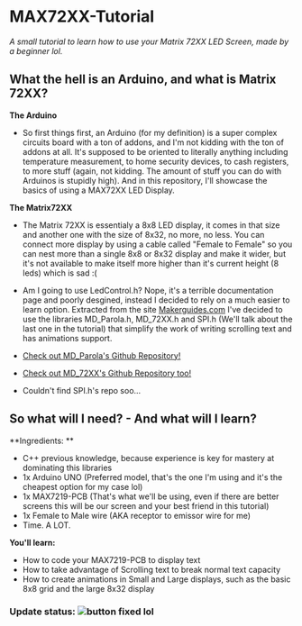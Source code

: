 # MAX72XX-Tutorial
*A small tutorial to learn how to use your Matrix 72XX LED Screen, made by a beginner lol.*

## What the hell is an Arduino, and what is Matrix 72XX?
**The Arduino**
- So first things first, an Arduino (for my definition) is a super complex circuits board with a ton of addons, and I'm not kidding with the ton of addons at all. It's supposed to be oriented to literally anything including temperature measurement, to home security devices, to cash registers, to more stuff (again, not kidding. The amount of stuff you can do with Arduinos is stupidly high). And in this repository, I'll showcase the basics of using a MAX72XX LED Display.

**The Matrix72XX**
- The Matrix 72XX is essentialy a 8x8 LED display, it comes in that size and another one with the size of 8x32, no more, no less. You can connect more display by using a cable called "Female to Female" so you can nest more than a single 8x8 or 8x32 display and make it wider, but it's not available to make itself more higher than it's current height (8 leds) which is sad :(
- Am I going to use LedControl.h? Nope, it's a terrible documentation page and poorly desgined, instead I decided to rely on a much easier to learn option. Extracted from the site [Makerguides.com](https://www.makerguides.com/max7219-led-dot-matrix-display-arduino-tutorial/#types) I've decided to use the libraries MD_Parola.h, MD_72XX.h and SPI.h (We'll talk about the last one in the tutorial) that simplify the work of writing scrolling text and has animations support.

- [Check out MD_Parola's Github Repository!](https://github.com/MajicDesigns/MD_Parola) 
- [Check out MD_72XX's Github Repository too!](https://github.com/MajicDesigns/MD_MAX72xx)
- Couldn't find SPI.h's repo soo...

## So what will I need? - And what will I learn?
**Ingredients: **
- C++ previous knowledge, because experience is key for mastery at dominating this libraries
- 1x Arduino UNO (Preferred model, that's the one I'm using and it's the cheapest option for my case lol)
- 1x MAX7219-PCB (That's what we'll be using, even if there are better screens this will be our screen and your best friend in this tutorial)
- 1x Female to Male wire (AKA receptor to emissor wire for me)
- Time. A LOT.

**You'll learn:**
- How to code your MAX7219-PCB to display text
- How to take advantage of Scrolling text to break normal text capacity
- How to create animations in Small and Large displays, such as the basic 8x8 grid and the large 8x32 display

### Update status: ![button fixed lol](https://img.shields.io/github/last-commit/minecon099/MAX72XX-Tutorial)
